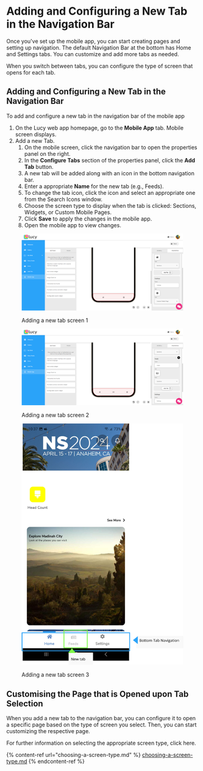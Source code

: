 # Adding and Configuring a New Tab in the Navigation Bar

Once you've set up the mobile app, you can start creating pages and setting up navigation. The default Navigation Bar at the bottom has Home and Settings tabs. You can customize and add more tabs as needed.

When you switch between tabs, you can configure the type of screen that opens for each tab.

## Adding and Configuring a New Tab in the Navigation Bar

To add and configure a new tab in the navigation bar of the mobile app

1. On the Lucy web app homepage, go to the **Mobile App** tab. Mobile screen displays.
2. Add a new Tab.
   1. On the mobile screen, click the navigation bar to open the properties panel on the right.
   2. In the **Configure Tabs** section of the properties panel, click the **Add Tab** button.
   3. A new tab will be added along with an icon in the bottom navigation bar.
   4. Enter a appropriate **Name** for the new tab (e.g., Feeds).
   5. To change the tab icon, click the icon and select an appropriate one from the Search Icons window.
   6. Choose the screen type to display when the tab is clicked: Sections, Widgets, or Custom Mobile Pages.
   7. Click **Save** to apply the changes in the mobile app.
   8. Open the mobile app to view changes.

<figure><img src="../../.gitbook/assets/image.png" alt=""><figcaption><p>Adding a new tab screen 1</p></figcaption></figure>

<figure><img src="../../.gitbook/assets/image (1).png" alt=""><figcaption><p>Adding a new tab screen 2</p></figcaption></figure>

<figure><img src="../../.gitbook/assets/image (2).png" alt="" width="563"><figcaption><p>Adding a new tab screen 3</p></figcaption></figure>



## Customising the Page that is Opened upon Tab Selection

When you add a new tab to the navigation bar, you can configure it to open a specific page based on the type of screen you select. Then, you can start customizing the respective page.

For further information on selecting the appropriate screen type, click here.

{% content-ref url="choosing-a-screen-type.md" %}
[choosing-a-screen-type.md](choosing-a-screen-type.md)
{% endcontent-ref %}

